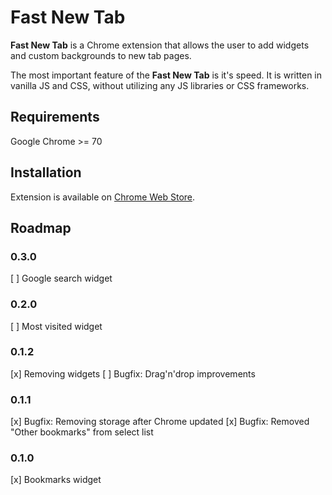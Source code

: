 # Fast New Tab

**Fast New Tab** is a Chrome extension that allows the user to add widgets and custom backgrounds to new tab pages.

The most important feature of the **Fast New Tab** is it's speed. It is written in vanilla JS and CSS, without utilizing any JS libraries or CSS frameworks.

## Requirements

Google Chrome >= 70

## Installation

Extension is available on [Chrome Web Store](https://chrome.google.com/webstore/detail/fast-new-tab/dhelogeagncpgfpeecapnfjhbhbhaccj).


## Roadmap

### 0.3.0
[ ] Google search widget

### 0.2.0
[ ] Most visited widget

### 0.1.2
[x] Removing widgets
[ ] Bugfix: Drag'n'drop improvements

### 0.1.1
[x] Bugfix: Removing storage after Chrome updated
[x] Bugfix: Removed "Other bookmarks" from select list

### 0.1.0
[x] Bookmarks widget
